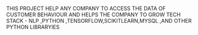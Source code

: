 THIS PROJECT HELP ANY COMPANY TO  ACCESS THE DATA OF CUSTOMER BEHAVIOUR AND HELPS THE COMPANY TO GROW
TECH STACK - NLP ,PYTHON ,TENSORFLOW,SCIKITLEARN,MYSQL ,AND OTHER PYTHON LIBRARYIES
